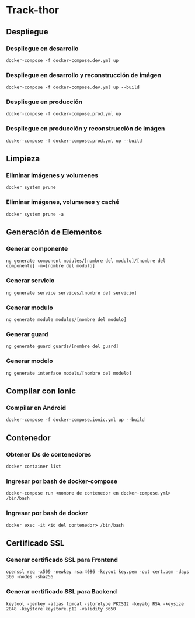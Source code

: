 # Track-thor

## Despliegue
### Despliegue en desarrollo
`docker-compose -f docker-compose.dev.yml up`

### Despliegue en desarrollo y reconstrucción de imágen
`docker-compose -f docker-compose.dev.yml up --build`

### Despliegue en producción
`docker-compose -f docker-compose.prod.yml up`

### Despliegue en producción y reconstrucción de imágen
`docker-compose -f docker-compose.prod.yml up --build`

## Limpieza
### Eliminar imágenes y volumenes
`docker system prune`

### Eliminar imágenes, volumenes y caché
`docker system prune -a`

## Generación de Elementos
### Generar componente
`ng generate component modules/[nombre del modulo]/[nombre del componente] -m=[nombre del modulo]`

### Generar servicio
`ng generate service services/[nombre del servicio]`

### Generar modulo
`ng generate module modules/[nombre del modulo]`

### Generar guard
`ng generate guard guards/[nombre del guard]`

### Generar modelo
`ng generate interface models/[nombre del modelo]`

## Compilar con Ionic
### Compilar en Android
`docker-compose -f docker-compose.ionic.yml up --build`

## Contenedor
### Obtener IDs de contenedores
`docker container list`
### Ingresar por bash de docker-compose
`docker-compose run <nombre de contenedor en docker-compose.yml> /bin/bash`
### Ingresar por bash de docker
`docker exec -it <id del contenedor> /bin/bash`

## Certificado SSL
### Generar certificado SSL para Frontend
`openssl req -x509 -newkey rsa:4086 -keyout key.pem -out cert.pem -days 360 -nodes -sha256`
### Generar certificado SSL para Backend
`keytool -genkey -alias tomcat -storetype PKCS12 -keyalg RSA -keysize 2048 -keystore keystore.p12 -validity 3650`